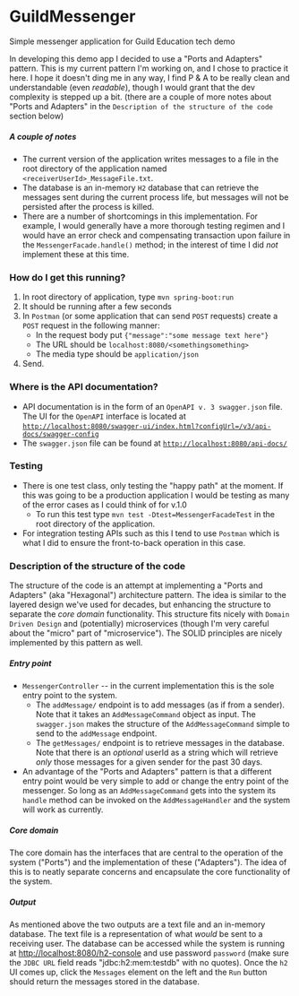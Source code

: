 # GuildMessenger
Simple messenger application for Guild Education tech demo

In developing this demo app I decided to use a "Ports and Adapters" pattern.  This is my current pattern I'm working on,  and I chose to practice it here.  I hope it doesn't ding me in any way, I find P & A to be really clean and understandable (even _readable_), though I would grant that the dev complexity is stepped up a bit.
(there are a couple of more notes about "Ports and Adapters" in the `Description of the structure of the code` section below)

##### A couple of notes
* The current version of the application writes messages to a file in the root directory of the application named `<receiverUserId>_MessageFile.txt`.
* The database is an in-memory `H2` database that can retrieve the messages sent during the current process life, but messages will not be persisted after the process is killed.
* There are a number of shortcomings in this implementation.  For example, I would generally have a more thorough testing regimen and I would have an error check and compensating transaction upon failure in the `MessengerFacade.handle()` method; in the interest of time I did _not_ implement these at this time.
### How do I get this running?
1. In root directory of application, type `mvn spring-boot:run`
2. It should be running after a few seconds
3. In `Postman` (or some application that can send `POST` requests) create a `POST` request in the following manner:
   * In the request body put `{"message":"some message text here"}`
   * The URL should be `localhost:8080/<somethingsomething>`
   * The media type should be `application/json`
4. Send.

### Where is the API documentation?
* API documentation is in the form of an `OpenAPI v. 3 swagger.json` file.  The UI for the `OpenAPI` interface is located at [`http://localhost:8080/swagger-ui/index.html?configUrl=/v3/api-docs/swagger-config`](http://localhost:8080/swagger-ui/index.html?configUrl=/v3/api-docs/swagger-config)
* The `swagger.json` file can be found at [`http://localhost:8080/api-docs/`](http://localhost:8080/api-docs/)

### Testing
* There is one test class, only testing the "happy path" at the moment.  If this was going to be a production application I would be testing as many of the error cases as I could think of for v.1.0
  - To run this test type `mvn test -Dtest=MessengerFacadeTest` in the root directory of the application.
* For integration testing APIs such as this I tend to use `Postman` which is what I did to ensure the front-to-back operation in this case.

### Description of the structure of the code
The structure of the code is an attempt at implementing a "Ports and Adapters" (aka "Hexagonal") architecture pattern.
The idea is similar to the layered design we've used for decades, but enhancing the structure to separate the _core domain_ functionality.  This structure fits nicely with `Domain Driven Design` and (potentially) microservices (though I'm very careful about the "micro" part of "microservice").
The SOLID principles are nicely implemented by this pattern as well.

##### Entry point
* `MessengerController` -- in the current implementation this is the sole entry point to the system. 
  - The `addMessage/` endpoint is to add messages (as if from a sender).  Note that it takes an `AddMessageCommand` object as input.  The `swagger.json` makes the structure of the `AddMessageCommand` simple to send to the `addMessage` endpoint.
  - The `getMessages/` endpoint is to retrieve messages in the database.  Note that there is an _optional_ userId as a string which will retrieve _only_ those messages for a given sender for the past 30 days.
* An advantage of the "Ports and Adapters" pattern is that a different entry point would be very simple to add or change the entry point of the messenger.  So long as an `AddMessageCommand` gets into the system its `handle` method can be invoked on the `AddMessageHandler` and the system will work as currently.

##### Core domain
The core domain has the interfaces that are central to the operation of the system ("Ports") and the implementation of these ("Adapters").  The idea of this is to neatly separate concerns and encapsulate the core functionality of the system.

##### Output
As mentioned above the two outputs are a text file and an in-memory database.  The text file is a representation of what _would_ be sent to a receiving user.
The database can be accessed while the system is running at [http://localhost:8080/h2-console](http://localhost:8080/h2-console) and use password `password` (make sure the `JDBC URL` field reads "jdbc:h2:mem:testdb" with no quotes).  Once the `h2` UI comes up, click the `Messages` element on the left and the `Run` button should return the messages stored in the database.
